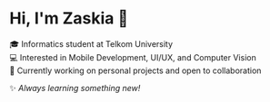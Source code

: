 # Hi, I'm Zaskia 👋

🎓 Informatics student at Telkom University  
💻 Interested in Mobile Development, UI/UX, and Computer Vision  
🚀 Currently working on personal projects and open to collaboration

✨ *Always learning something new!*
